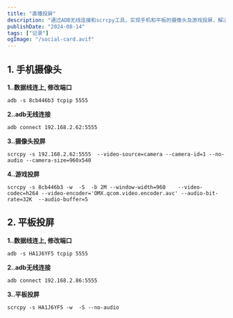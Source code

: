 ```yaml
---
title: "直播投屏"
description: "通过ADB无线连接和scrcpy工具，实现手机和平板的摄像头及游戏投屏，解决投屏需求问题。"
publishDate: "2024-08-14"
tags: ["记录"]
ogImage: "/social-card.avif"
---
```


<!-- more --> 

## 1. 手机摄像头

**1..数据线连上, 修改端口**
```
adb -s 8cb446b3 tcpip 5555
```

**2..adb无线连接**
```
adb connect 192.168.2.62:5555 
```

**3..摄像头投屏**
```
scrcpy -s 192.168.2.62:5555  --video-source=camera --camera-id=1 --no-audio --camera-size=960x540
```

**4..游戏投屏**
```
scrcpy -s 8cb446b3 -w  -S  -b 2M --window-width=960    --video-codec=h264 --video-encoder='OMX.qcom.video.encoder.avc' --audio-bit-rate=32K  --audio-buffer=5 
```
## 2. 平板投屏

**1..数据线连上, 修改端口**
```
adb -s HA1J6YF5 tcpip 5555
```

**2..adb无线连接**
```
adb connect 192.168.2.86:5555 
```

**3..平板投屏**
```
scrcpy -s HA1J6YF5 -w  -S --no-audio
```

## 